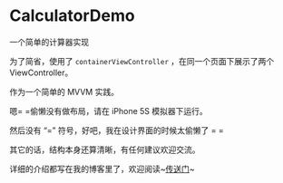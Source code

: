 # CalculatorDemo

一个简单的计算器实现

为了简省，使用了 `containerViewController` ，在同一个页面下展示了两个 ViewController。

作为一个简单的 MVVM 实践。

嗯= =偷懒没有做布局，请在 iPhone 5S 模拟器下运行。

然后没有 “=” 符号，好吧，我在设计界面的时候太偷懒了 = =

其它的话，结构本身还算清晰，有任何建议欢迎交流。


详细的介绍都写在我的博客里了，欢迎阅读~[传送门](http://bifidy.net/index.php/407)~

